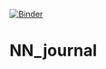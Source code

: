 [![Binder](https://mybinder.org/badge_logo.svg)](https://mybinder.org/v2/gh/tkasperek/NN_journal/HEAD)

# NN_journal

